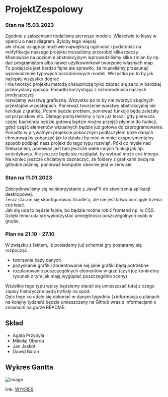 # ProjektZespolowy

### Stan na 15.03.2023   
Zgodnie z założeniami dodaliśmy pierwsze modele. Właściwie to klasy w oparciu o nasz diagram. Byloby tego więcej    
ale chcac osiągnąć możliwie największą ogólność i podatność na mofyfikacje naszego projektu musieliśmy przerobić kilka rzeczy.   
Mianowicie na poziomie abstrakcyjnym wprowadziliśmy kilka zmian by np. dać programistom albo nawet użytkowinikowi tworzenie własnych map.   
To podejście jest bardzo fajne ale sprawiło, że musieliśmy przesunąć wprowadzenie typowych bazodanowych modeli. Wszystko po to by jak najlepiej wszystko dograć   
i nie tworzyć projektu metodą chałupniczą tylko zabrać się za to w bardziej przemyślany sposób. Ponadto korzystając z różnorodności naszych predyspozycji   
rozwijamy warstwę graficzną. Wszystko po to by nie tworzyć zbędnych przestojów w postępach. Ponieważ tworzenie warstwy abstrakcyjnej nie koliduje z grafiką. Potem będzie problem, ponieważ funkcje będą zależały od przycisków etc. Dlatego pomyśleliśmy o tym już teraz i gdy pierwsza częśc backendu będzie gotowa będzie można przejść płynnie do funkcji, gdyż część elementów wizualnych będzie już gotowa do zaprogramowania. Ponadto w prywatnym projekcie pobocznym podłączyłem baze danych chmurową by zobaczyć jak to działa i by móc w mniej eksperymentalny sposób podpiąć nasz projekt do tego typu rozwiąń. Póki co myśle nad firebase'em, ponieważ jest tam jeszcze wiele innych funkcji jak np. autentykacja. Ale jeszcze będę się rozglądał, by wybrać może coś innego. Na koniec jeszcze chciałbym  zaznaczyć, że foldery z grafikami bedą na githubie później, ponieważ komputer obecnie jest w serwisie. 

### Stan na 11.01.2023 
Zdecydowaliśmy się na skorzystanie z JavaFX do stworzenia aplikacji desktopowej.   
Teraz staram się skonfigurować Gradle'a, ale nie jest łatwo bo ciągle trzeba coś łatać.   
Jak się uda to będzie fajnie, bo będzie można robić frontend np. w CSS.   
Dzięki temu uda się wykorzystać umiejętności poszczególnych osób w grupie.

### Plan na 21.10 - 27.10 
 W związku z faktem, iż posiadamy już schemat gry 
 postaramy się rozpocząć : 
 - tworzenie bazy danych
 - pozyskanie grafik i zorientowanie się jakie grafiki będą potrzebne
 - rozplanowanie poszczególnych elementów w grze (czyli już konkretny rysunek z tym jak mają wyglądać poszczególne sceny)
 
 Wszelkie tego typu wpisy będziemy starali się umieszczać tutaj z czego zapisy historyczne będą trafiały na spód. \
 Opis tego co udało się dokonać w danym tygodniu (+informacja o planach na kolejny tydzień) będzie umieszczany na Github wraz z informacjami o zmianach na górze README. 


## Skład
- Agata Przybyła
- Mikołaj Oberda
- Jan Jaskot
- Dawid Baran

## Wykres Gantta
![image](https://user-images.githubusercontent.com/30911232/202927463-fc74a21e-7eea-42df-bfa9-189ec400afd4.png)

link: [WYKRES](https://ujchmura-my.sharepoint.com/:x:/g/personal/agata_przybyla_student_uj_edu_pl/ESFl50eqvjtIpwKqJm-zEi4BTmb2M5isuas0EjX2FdUe7w?e=wjsm1w&fbclid=IwAR2RlqV_sdTlCeNBTGUmerafoCQggIXjdZC1b5rxjQ4UAcj5KGu_keP1oDU)


